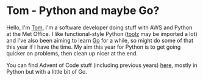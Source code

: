 # Tom - Python and maybe Go?

Hello, I'm [Tom](https://github.com/TomDufall), I'm a software developer doing stuff with AWS and Python at the Met Office. I like functional-style Python ([toolz](https://toolz.readthedocs.io/en/latest/) may be imported a lot) and I've also been aiming to learn [Go](https://go.dev/) for a while, so might do some of that this year if I have the time. My aim this year for Python is to get going quicker on problems, then clean up nicer at the end.

You can find Advent of Code stuff (including previous years) [here](https://github.com/TomDufall/prog-puzzles), mostly in Python but with a little bit of Go.
